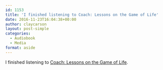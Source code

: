 ```yaml
---
id: 1153
title: 'I finished listening to Coach: Lessons on the Game of Life'
date: 2016-11-23T16:04:38+00:00
author: claycarson
layout: post-simple
categories: 
  - Audiobook
  - Media
format: aside
---
```

I finished listening to [Coach: Lessons on the Game of Life](http://amazon.com/exec/obidos/ASIN/0393060918/claycarson0c-20).<!--more-->